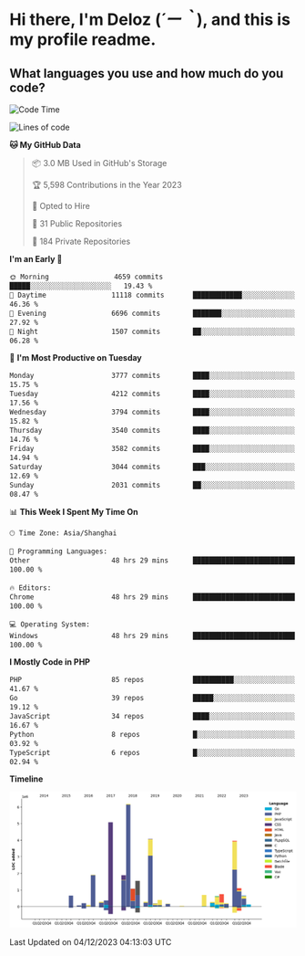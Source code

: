 # **Hi there, I'm Deloz (*´ー｀*), and this is my profile readme.**

## **What languages you use and how much do you code?**

<!--START_SECTION:waka-->
![Code Time](http://img.shields.io/badge/Code%20Time-2%2C910%20hrs%2038%20mins-blue)

![Lines of code](https://img.shields.io/badge/From%20Hello%20World%20I%27ve%20Written-32.8%20million%20lines%20of%20code-blue)

**🐱 My GitHub Data** 

> 📦 3.0 MB Used in GitHub's Storage 
 > 
> 🏆 5,598 Contributions in the Year 2023
 > 
> 💼 Opted to Hire
 > 
> 📜 31 Public Repositories 
 > 
> 🔑 184 Private Repositories 
 > 
**I'm an Early 🐤** 

```text
🌞 Morning                4659 commits        █████░░░░░░░░░░░░░░░░░░░░   19.43 % 
🌆 Daytime                11118 commits       ████████████░░░░░░░░░░░░░   46.36 % 
🌃 Evening                6696 commits        ███████░░░░░░░░░░░░░░░░░░   27.92 % 
🌙 Night                  1507 commits        ██░░░░░░░░░░░░░░░░░░░░░░░   06.28 % 
```
📅 **I'm Most Productive on Tuesday** 

```text
Monday                   3777 commits        ████░░░░░░░░░░░░░░░░░░░░░   15.75 % 
Tuesday                  4212 commits        ████░░░░░░░░░░░░░░░░░░░░░   17.56 % 
Wednesday                3794 commits        ████░░░░░░░░░░░░░░░░░░░░░   15.82 % 
Thursday                 3540 commits        ████░░░░░░░░░░░░░░░░░░░░░   14.76 % 
Friday                   3582 commits        ████░░░░░░░░░░░░░░░░░░░░░   14.94 % 
Saturday                 3044 commits        ███░░░░░░░░░░░░░░░░░░░░░░   12.69 % 
Sunday                   2031 commits        ██░░░░░░░░░░░░░░░░░░░░░░░   08.47 % 
```


📊 **This Week I Spent My Time On** 

```text
🕑︎ Time Zone: Asia/Shanghai

💬 Programming Languages: 
Other                    48 hrs 29 mins      █████████████████████████   100.00 % 

🔥 Editors: 
Chrome                   48 hrs 29 mins      █████████████████████████   100.00 % 

💻 Operating System: 
Windows                  48 hrs 29 mins      █████████████████████████   100.00 % 
```

**I Mostly Code in PHP** 

```text
PHP                      85 repos            ██████████░░░░░░░░░░░░░░░   41.67 % 
Go                       39 repos            █████░░░░░░░░░░░░░░░░░░░░   19.12 % 
JavaScript               34 repos            ████░░░░░░░░░░░░░░░░░░░░░   16.67 % 
Python                   8 repos             █░░░░░░░░░░░░░░░░░░░░░░░░   03.92 % 
TypeScript               6 repos             █░░░░░░░░░░░░░░░░░░░░░░░░   02.94 % 
```



**Timeline**

![Lines of Code chart](https://raw.githubusercontent.com/deloz/deloz/main/assets/bar_graph.png)


 Last Updated on 04/12/2023 04:13:03 UTC
<!--END_SECTION:waka-->
